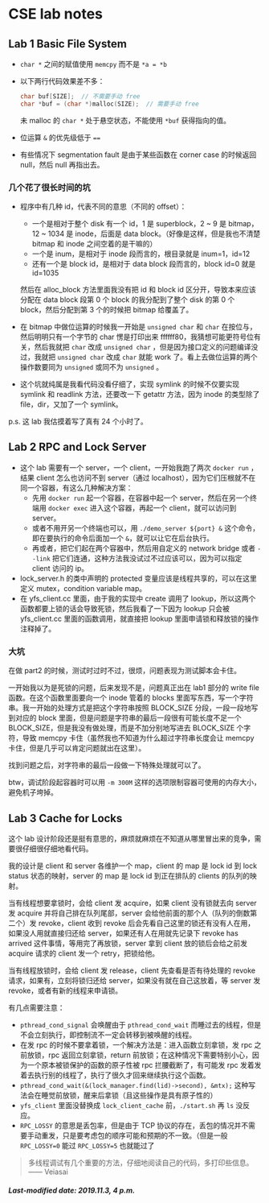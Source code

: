 # CSE lab notes

## Lab 1 Basic File System

+ `char *` 之间的赋值使用 `memcpy` 而不是 `*a = *b`

+ 以下两行代码效果差不多：

  ```c++
  char buf[SIZE];  // 不需要手动 free
  char *buf = (char *)malloc(SIZE);  // 需要手动 free
  ```

  未 malloc 的 `char *` 处于悬空状态，不能使用 `*buf` 获得指向的值。

+ 位运算 `&` 的优先级低于 `==` 

+ 有些情况下 segmentation fault 是由于某些函数在 corner case 的时候返回 null，然后 null 再指出去。

### 几个花了很长时间的坑

+ 程序中有几种 id，代表不同的意思（不同的 offset）：

  + 一个是相对于整个 disk 有一个 id，1 是 superblock，2 ~ 9 是 bitmap，12 ~ 1034 是 inode，后面是 data block。（好像是这样，但是我也不清楚 bitmap 和 inode 之间空着的是干嘛的）
  + 一个是 inum，是相对于 inode 段而言的，根目录就是 inum=1，id=12
  + 还有一个是 block id，是相对于 data block 段而言的，block id=0 就是 id=1035

  然后在 alloc_block 方法里面我没有把 id 和 block id 区分开，导致本来应该分配在 data block 段第 0 个 block 的我分配到了整个 disk 的第 0 个 block，然后分配到第 3 个的时候把 bitmap 给覆盖了。

+ 在 bitmap 中做位运算的时候我一开始是 `unsigned char` 和 `char` 在按位与，然后明明只有一个字节的 char 愣是打印出来 ffffff80，我猜想可能更符号位有关，然后我就把 `char` 改成 `unsigned char` ，但是因为接口定义的问题编译没过，我就把 `unsigned char` 改成 `char` 就能 work 了。看上去做位运算的两个操作数要同为 `unsigned` 或同不为 `unsigned` 。

+ 这个坑就纯属是我看代码没看仔细了，实现 symlink 的时候不仅要实现 symlink 和 readlink 方法，还要改一下 getattr 方法，因为 inode 的类型除了 file，dir，又加了一个 symlink。

p.s. 这 lab 我估摸着写了真有 24 个小时了。

## Lab 2 RPC and Lock Server

+ 这个 lab 需要有一个 server，一个 client，一开始我跑了两次 `docker run` ，结果 client 怎么也访问不到 server（通过 localhost），因为它们压根就不在同一个容器，有这么几种解决方案：
  + 先用 `docker run` 起一个容器，在容器中起一个 server，然后在另一个终端用 `docker exec` 进入这个容器，再起一个 client，就可以访问到 server。
  + 或者不用开另一个终端也可以，用 `./demo_server ${port} &` 这个命令，即在要执行的命令后面加一个 `&`，就可以让它在后台执行。
  + 再或者，把它们起在两个容器中，然后用自定义的 network bridge 或者 `--link` 把它们连通，这种方法我没试过不过应该可以，因为可以指定 client 访问的 ip。
+ lock_server.h 的类中声明的 protected 变量应该是线程共享的，可以在这里定义 mutex，condition variable map。
+ 在 yfs_client.cc 里面，由于我的实现中 create 调用了 lookup，所以这两个函数都要上锁的话会导致死锁，然后我看了一下因为 lookup 只会被 yfs_client.cc 里面的函数调用，就直接把 lookup 里面申请锁和释放锁的操作注释掉了。

### 大坑

在做 part2 的时候，测试时过时不过，很烦，问题表现为测试脚本会卡住。

一开始我以为是死锁的问题，后来发现不是，问题真正出在 lab1 部分的 write file 函数。在这个函数里面要向一个 inode 管着的 blocks 里面写东西，写一个字符串。我一开始的处理方式是把这个字符串按照 BLOCK_SIZE 分段，一段一段地写到对应的 block 里面，但是问题是字符串的最后一段很有可能长度不足一个 BLOCK_SIZE，但是我没有做处理，而是不加分别地写进去 BLOCK_SIZE 个字符，导致 memcpy 卡住（虽然我也不知道为什么超过字符串长度会让 memcpy 卡住，但是几乎可以肯定问题就出在这里）。

找到问题之后，对字符串的最后一段做一下特殊处理就可以了。

btw，调试阶段起容器时可以用 `-m 300M` 这样的选项限制容器可使用的内存大小，避免机子垮掉。

## Lab 3 Cache for Locks

这个 lab 设计阶段还是挺有意思的，麻烦就麻烦在不知道从哪里冒出来的竞争，需要很仔细很仔细地看代码。

我的设计是 client 和 server 各维护一个 map，client 的 map 是 lock id 到 lock status 状态的映射，server 的 map 是 lock id 到正在排队的 clients 的队列的映射。

当有线程想要拿锁时，会给 client 发 acquire，如果 client 没有锁就去向 server 发 acquire 并将自己排在队列尾部，server 会给他前面的那个人（队列的倒数第二个）发 revoke，client 收到 revoke 后会先看自己这里的锁还有没有人在用，如果没人用就直接归还给 server，如果还有人在用就先记录下 revoke has arrived 这件事情，等用完了再放锁，server 拿到 client 放的锁后会给之前发 acquire 请求的 client 发一个 retry，把锁给他。

当有线程放锁时，会给 client 发 release，client 先查看是否有待处理的 revoke 请求，如果有，立刻将锁归还给 server，如果没有就在自己这放着，等 server 发 revoke，或者有新的线程来申请锁。

有几点需要注意：

+ `pthread_cond_signal` 会唤醒由于 `pthread_cond_wait` 而睡过去的线程，但是不会立刻执行，即控制流不一定会转移到被唤醒的线程。
+ 在发 rpc 的时候不要拿着锁，一个解决方法是：进入函数立刻拿锁，发 rpc 之前放锁，rpc 返回立刻拿锁，return 前放锁；在这种情况下需要特别小心，因为一个原本被锁保护的函数的原子性被 rpc 拦腰截断了，有可能发 rpc 发着发着去执行别的线程了，执行了很久才回来继续执行这个函数。
+ `pthread_cond_wait(&(lock_manager.find(lid)->second), &mtx);` 这种写法会在睡觉前放锁，醒来后拿锁（且这些操作是具有原子性的）
+ `yfs_client` 里面没替换成 `lock_client_cache` 前，`./start.sh` 再 `ls` 没反应。
+ `RPC_LOSSY` 的意思是丢包率，但是由于 TCP 协议的存在，丢包的情况并不需要手动重发，只是要考虑包的顺序可能和预期的不一致。（但是一般 `RPC_LOSSY=0` 能过 `RPC_LOSSY=5` 也就能过了

> 多线程调试有几个重要的方法，仔细地阅读自己的代码，多打印些信息。 —— Veiasai

##### Last-modified date: 2019.11.3, 4 p.m.


